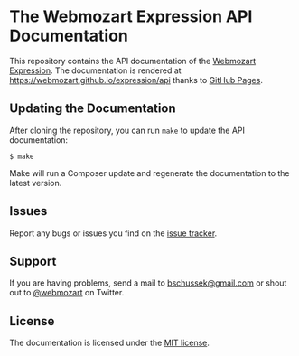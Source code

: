 The Webmozart Expression API Documentation
==========================================

This repository contains the API documentation of the [Webmozart Expression]. 
The documentation is rendered at https://webmozart.github.io/expression/api 
thanks to [GitHub Pages].

Updating the Documentation
--------------------------

After cloning the repository, you can run `make` to update the API documentation:

    $ make
    
Make will run a Composer update and regenerate the documentation to the latest
version.

Issues
------

Report any bugs or issues you find on the [issue tracker].

Support
-------

If you are having problems, send a mail to bschussek@gmail.com or shout out to
[@webmozart] on Twitter.

License
-------

The documentation is licensed under the [MIT license].

[Webmozart Expression]: https://github.com/webmozart/expression
[GitHub Pages]: https://pages.github.com
[issue tracker]: https://github.com/webmozart/expression/issues
[@webmozart]: https://twitter.com/webmozart
[MIT license]: LICENSE
